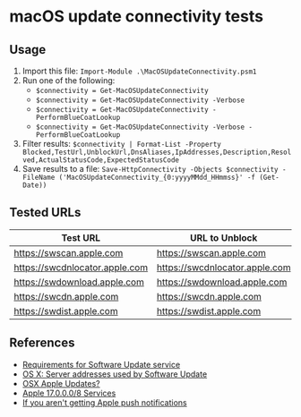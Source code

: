 # macOS update connectivity tests

## Usage

1. Import this file: `Import-Module .\MacOSUpdateConnectivity.psm1`
1. Run one of the following:
    * `$connectivity = Get-MacOSUpdateConnectivity`
    * `$connectivity = Get-MacOSUpdateConnectivity -Verbose`
    * `$connectivity = Get-MacOSUpdateConnectivity -PerformBlueCoatLookup`
    * `$connectivity = Get-MacOSUpdateConnectivity -Verbose -PerformBlueCoatLookup`
1. Filter results: `$connectivity | Format-List -Property Blocked,TestUrl,UnblockUrl,DnsAliases,IpAddresses,Description,Resolved,ActualStatusCode,ExpectedStatusCode`
1. Save results to a file: `Save-HttpConnectivity -Objects $connectivity -FileName ('MacOSUpdateConnectivity_{0:yyyyMMdd_HHmmss}' -f (Get-Date))`

## Tested URLs

| Test URL | URL to Unblock | Description |
| -- | -- | -- |
| <https://swscan.apple.com> | <https://swscan.apple.com> | |
| <https://swcdnlocator.apple.com> | <https://swcdnlocator.apple.com> | |
| <https://swdownload.apple.com> | <https://swdownload.apple.com> | |
| <https://swcdn.apple.com> | <https://swcdn.apple.com> | |
| <https://swdist.apple.com> | <https://swdist.apple.com> | |

## References

* [Requirements for Software Update service](https://support.apple.com/en-us/HT200149)
* [OS X: Server addresses used by Software Update](https://support.apple.com/en-us/HT202943)
* [OSX Apple Updates?](https://github.com/bntjah/lancache/issues/36)
* [Apple 17.0.0.0/8 Services](https://www.richard-purves.com/2016/09/10/apple-services/)
* [If you aren't getting Apple push notifications](https://support.apple.com/en-us/HT203609)